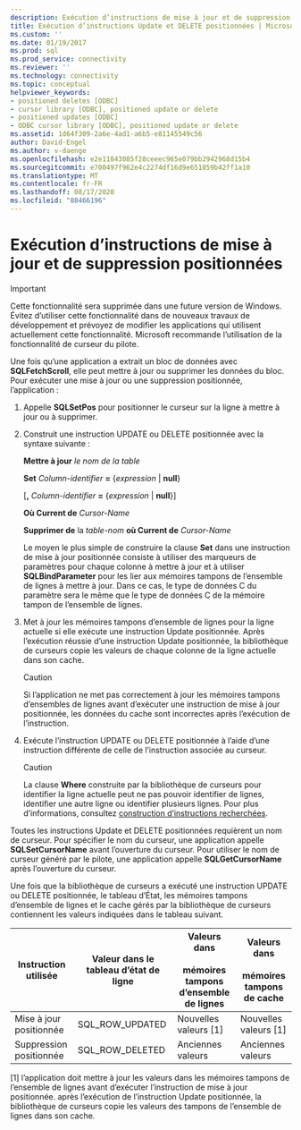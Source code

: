 ```yaml
---
description: Exécution d’instructions de mise à jour et de suppression positionnées
title: Exécution d’instructions Update et DELETE positionnées | Microsoft Docs
ms.custom: ''
ms.date: 01/19/2017
ms.prod: sql
ms.prod_service: connectivity
ms.reviewer: ''
ms.technology: connectivity
ms.topic: conceptual
helpviewer_keywords:
- positioned deletes [ODBC]
- cursor library [ODBC], positioned update or delete
- positioned updates [ODBC]
- ODBC cursor library [ODBC], positioned update or delete
ms.assetid: 1d64f309-2a6e-4ad1-a6b5-e81145549c56
author: David-Engel
ms.author: v-daenge
ms.openlocfilehash: e2e11843085f28ceeec965e079bb2942968d15b4
ms.sourcegitcommit: e700497f962e4c2274df16d9e651059b42ff1a10
ms.translationtype: MT
ms.contentlocale: fr-FR
ms.lasthandoff: 08/17/2020
ms.locfileid: "88466196"
---
```

# <a name="executing-positioned-update-and-delete-statements"></a>Exécution d’instructions de mise à jour et de suppression positionnées
> [!IMPORTANT]  
>  Cette fonctionnalité sera supprimée dans une future version de Windows. Évitez d’utiliser cette fonctionnalité dans de nouveaux travaux de développement et prévoyez de modifier les applications qui utilisent actuellement cette fonctionnalité. Microsoft recommande l’utilisation de la fonctionnalité de curseur du pilote.  
  
 Une fois qu’une application a extrait un bloc de données avec **SQLFetchScroll**, elle peut mettre à jour ou supprimer les données du bloc. Pour exécuter une mise à jour ou une suppression positionnée, l’application :  
  
1.  Appelle **SQLSetPos** pour positionner le curseur sur la ligne à mettre à jour ou à supprimer.  
  
2.  Construit une instruction UPDATE ou DELETE positionnée avec la syntaxe suivante :  
  
     **Mettre à jour** *le nom de la table*  
  
     **Set** *Column-identifier* **=** {*expression* &#124; **null**}  
  
     [**,** *Column-identifier* **=** {*expression* &#124; **null**}]  
  
     **Où Current de** *Cursor-Name*  
  
     **Supprimer de** la *table-nom* **où Current de** *Cursor-Name*  
  
     Le moyen le plus simple de construire la clause **Set** dans une instruction de mise à jour positionnée consiste à utiliser des marqueurs de paramètres pour chaque colonne à mettre à jour et à utiliser **SQLBindParameter** pour les lier aux mémoires tampons de l’ensemble de lignes à mettre à jour. Dans ce cas, le type de données C du paramètre sera le même que le type de données C de la mémoire tampon de l’ensemble de lignes.  
  
3.  Met à jour les mémoires tampons d’ensemble de lignes pour la ligne actuelle si elle exécute une instruction Update positionnée. Après l’exécution réussie d’une instruction Update positionnée, la bibliothèque de curseurs copie les valeurs de chaque colonne de la ligne actuelle dans son cache.  
  
    > [!CAUTION]  
    >  Si l’application ne met pas correctement à jour les mémoires tampons d’ensembles de lignes avant d’exécuter une instruction de mise à jour positionnée, les données du cache sont incorrectes après l’exécution de l’instruction.  
  
4.  Exécute l’instruction UPDATE ou DELETE positionnée à l’aide d’une instruction différente de celle de l’instruction associée au curseur.  
  
    > [!CAUTION]  
    >  La clause **Where** construite par la bibliothèque de curseurs pour identifier la ligne actuelle peut ne pas pouvoir identifier de lignes, identifier une autre ligne ou identifier plusieurs lignes. Pour plus d’informations, consultez [construction d’instructions recherchées](../../../odbc/reference/appendixes/constructing-searched-statements.md).  
  
 Toutes les instructions Update et DELETE positionnées requièrent un nom de curseur. Pour spécifier le nom du curseur, une application appelle **SQLSetCursorName** avant l’ouverture du curseur. Pour utiliser le nom de curseur généré par le pilote, une application appelle **SQLGetCursorName** après l’ouverture du curseur.  
  
 Une fois que la bibliothèque de curseurs a exécuté une instruction UPDATE ou DELETE positionnée, le tableau d’État, les mémoires tampons d’ensemble de lignes et le cache gérés par la bibliothèque de curseurs contiennent les valeurs indiquées dans le tableau suivant.  
  
|Instruction utilisée|Valeur dans le tableau d’état de ligne|Valeurs dans<br /><br /> mémoires tampons d’ensemble de lignes|Valeurs dans<br /><br /> mémoires tampons de cache|  
|--------------------|-------------------------------|----------------------------------|---------------------------------|  
|Mise à jour positionnée|SQL_ROW_UPDATED|Nouvelles valeurs [1]|Nouvelles valeurs [1]|  
|Suppression positionnée|SQL_ROW_DELETED|Anciennes valeurs|Anciennes valeurs|  
  
 [1] l’application doit mettre à jour les valeurs dans les mémoires tampons de l’ensemble de lignes avant d’exécuter l’instruction de mise à jour positionnée. après l’exécution de l’instruction Update positionnée, la bibliothèque de curseurs copie les valeurs des tampons de l’ensemble de lignes dans son cache.
